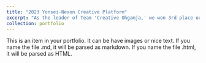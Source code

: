 ```yaml
---
title: "2023 Yonsei-Nexon Creative Platform"
excerpt: "As the leader of Team 'Creative Ohgamja,' we won 3rd place out of 100 teams by developing a movie screening project for the hearing impaired.<br/><img src='/images/500x300.png'>"
collection: portfolio
---
```


This is an item in your portfolio. It can be have images or nice text. If you name the file .md, it will be parsed as markdown. If you name the file .html, it will be parsed as HTML. 
